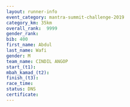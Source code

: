 ```yaml
---
layout: runner-info 
event_category: mantra-summit-challenge-2019 
category_km: 35km 
overall_rank:  9999
gender_rank: 
bib: 400
first_name: Abdul
last_name: Wafi
gender: M
team_name: CINDIL ANGOP
start_(t1): 
mbah_kamad_(t2): 
finish_(t3): 
race_time: 
status: DNS
certificate: 
---
```

